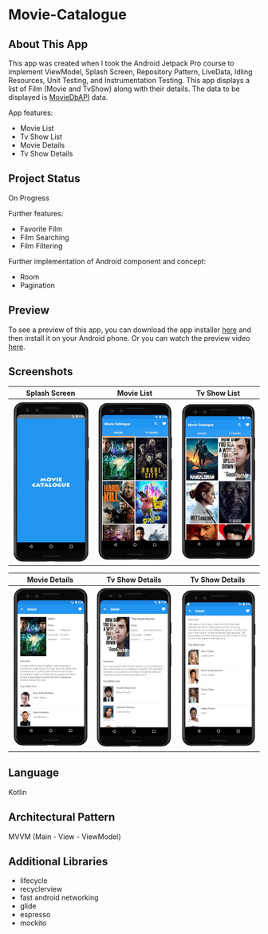 # Movie-Catalogue
## About This App
This app was created when I took the Android Jetpack Pro course to implement ViewModel, Splash Screen, Repository Pattern, LiveData, Idling Resources, Unit Testing, and Instrumentation Testing.
This app displays a list of Film (Movie and TvShow) along with their details. The data to be displayed is [MovieDbAPI](https://developers.themoviedb.org/3/getting-started/introduction) data.

App features:
-	Movie List
-	Tv Show List
-	Movie Details
-	Tv Show Details

## Project Status
On Progress

Further features:
-	Favorite Film
-	Film Searching
-	Film Filtering

Further implementation of Android component and concept:
-	Room
-	Pagination

## Preview
To see a preview of this app, you can download the app installer [here](https://drive.google.com/file/d/1nD7IyFZuIV6QCF5D52_u1sp5jRGvo1zp/view?usp=sharing) and then install it on your Android phone. Or you can watch the preview video [here](https://drive.google.com/file/d/1V_YWvKaMlsa22HV3AtWIx5c0gnzo09mx/view?usp=sharing).

## Screenshots
|Splash Screen|Movie List|Tv Show List|
|-------------|----------|------------|
|<img src="screenshots/splashscreen.JPG" width="200">|<img src="screenshots/home-movie.JPG" width="200">|<img src="screenshots/home-tvshow.JPG" width="200">

|Movie Details|Tv Show Details|Tv Show Details|
|-------------|----------|------------|
|<img src="screenshots/detail-movie.JPG" width="200">|<img src="screenshots/detail-tvshow.JPG" width="200">|<img src="screenshots/detail-tvshow2.JPG" width="200">

## Language
Kotlin

## Architectural Pattern
MVVM (Main - View - ViewModel)

## Additional Libraries
- lifecycle
- recyclerview
- fast android networking
- glide
- espresso
- mockito
